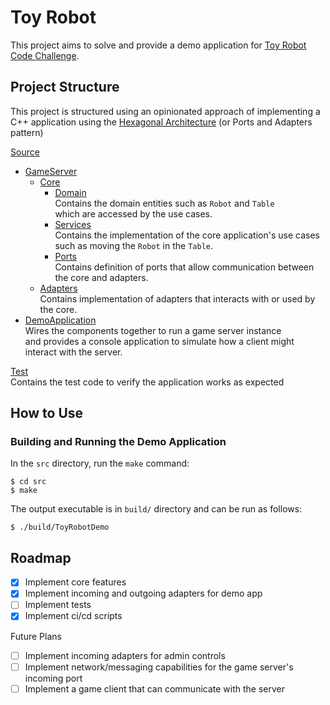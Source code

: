 # Toy Robot

This project aims to solve and provide a demo application for [Toy Robot Code Challenge](ToyRobot.md).  

## Project Structure

This project is structured using an opinionated approach of implementing a C++ application using the [Hexagonal Architecture](https://en.wikipedia.org/wiki/Hexagonal_architecture_(software)) (or Ports and Adapters pattern)

[Source](src/)  
* [GameServer](src/GameServer)  
  * [Core](src/GameServer/Core)  
    * [Domain](src/GameServer/Core/Domain)  
    Contains the domain entities such as `Robot` and `Table`  
    which are accessed by the use cases.  
    * [Services](src/GameServer/Core/Services)  
    Contains the implementation of the core application's use cases  
    such as moving the `Robot` in the `Table`.  
    * [Ports](src/GameServer/Core/Ports)  
    Contains definition of ports that allow communication between the core and adapters.  
  * [Adapters](src/GameServer/Adapters)  
  Contains implementation of adapters that interacts with or used by the core.  
* [DemoApplication](DemoApplication.md)  
Wires the components together to run a game server instance  
and provides a console application to simulate how a client might interact with the server.  

[Test](test/)  
Contains the test code to verify the application works as expected

## How to Use

### Building and Running the Demo Application

In the `src` directory, run the `make` command:
```
$ cd src
$ make
```

The output executable is in `build/` directory and can be run as follows:
```
$ ./build/ToyRobotDemo
```

## Roadmap

- [x] Implement core features
- [x] Implement incoming and outgoing adapters for demo app
- [ ] Implement tests
- [x] Implement ci/cd scripts 

Future Plans
- [ ] Implement incoming adapters for admin controls
- [ ] Implement network/messaging capabilities for the game server's incoming port
- [ ] Implement a game client that can communicate with the server
